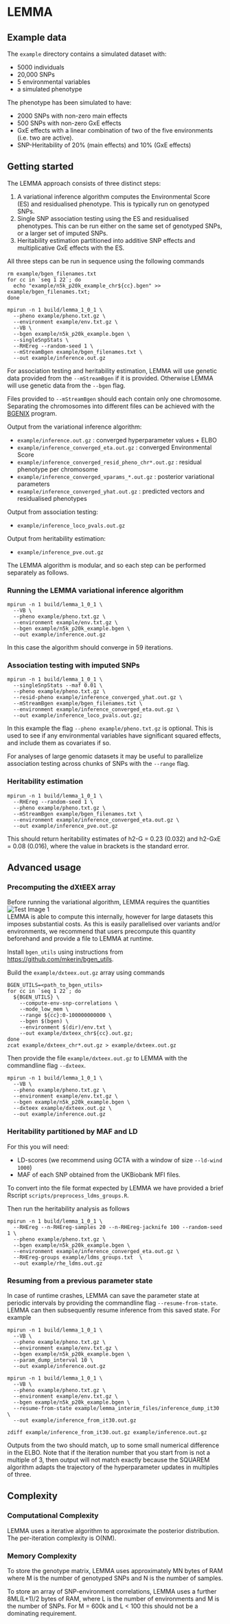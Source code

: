 # LEMMA

## Example data
The `example` directory contains a simulated dataset with:

- 5000 individuals
- 20,000 SNPs
- 5 environmental variables
- a simulated phenotype

The phenotype has been simulated to have:

- 2000 SNPs with non-zero main effects
- 500 SNPs with non-zero GxE effects
- GxE effects with a linear combination of two of the five environments (i.e. two are active).
- SNP-Heritability of 20% (main effects) and 10% (GxE effects)

## Getting started
The LEMMA approach consists of three distinct steps:

1. A variational inference algorithm computes the Environmental Score (ES) and residualised phenotype. This is typically run on genotyped SNPs.
2. Single SNP association testing using the ES and residualised phenotypes. This can be run either on the same set of genotyped SNPs, or a larger set of imputed SNPs.
3. Heritability estimation partitioned into additive SNP effects and multiplicative GxE effects with the ES. 

All three steps can be run in sequence using the following commands
```
rm example/bgen_filenames.txt
for cc in `seq 1 22`; do
  echo "example/n5k_p20k_example_chr${cc}.bgen" >> example/bgen_filenames.txt;
done

mpirun -n 1 build/lemma_1_0_1 \
  --pheno example/pheno.txt.gz \
  --environment example/env.txt.gz \
  --VB \
  --bgen example/n5k_p20k_example.bgen \
  --singleSnpStats \
  --RHEreg --random-seed 1 \
  --mStreamBgen example/bgen_filenames.txt \
  --out example/inference.out.gz
```
For association testing and heritability estimation, LEMMA will use genetic data provided from the `--mStreamBgen` if it is provided. Otherwise LEMMA will use genetic data from the `--bgen` flag.

Files provided to `--mStreamBgen` should each contain only one chromosome. Separating the chromosomes into different files can be achieved with the [BGENIX](https://enkre.net/cgi-bin/code/bgen/dir?ci=trunk) program.

Output from the variational inference algorithm:

- `example/inference.out.gz` :                                converged hyperparameter values + ELBO
- `example/inference_converged_eta.out.gz` :                  converged Environmental Score
- `example/inference_converged_resid_pheno_chr*.out.gz` : residual phenotype per chromosome
- `example/inference_converged_vparams_*.out.gz` :            posterior variational parameters
- `example/inference_converged_yhat.out.gz` :                 predicted vectors and residualised phenotypes

Output from association testing:

- `example/inference_loco_pvals.out.gz`

Output from heritability estimation:

- `example/inference_pve.out.gz`

The LEMMA algorithm is modular, and so each step can be performed separately as follows.

### Running the LEMMA variational inference algorithm
```
mpirun -n 1 build/lemma_1_0_1 \
  --VB \
  --pheno example/pheno.txt.gz \
  --environment example/env.txt.gz \
  --bgen example/n5k_p20k_example.bgen \
  --out example/inference.out.gz
```
In this case the algorithm should converge in 59 iterations.

### Association testing with imputed SNPs
```
mpirun -n 1 build/lemma_1_0_1 \
  --singleSnpStats --maf 0.01 \
  --pheno example/pheno.txt.gz \
  --resid-pheno example/inference_converged_yhat.out.gz \
  --mStreamBgen example/bgen_filenames.txt \
  --environment example/inference_converged_eta.out.gz \
  --out example/inference_loco_pvals.out.gz;
```
In this example the flag `--pheno example/pheno.txt.gz` is optional. This is used to see if any environmental variables have significant squared effects, and include them as covariates if so.

For analyses of large genomic datasets it may be useful to parallelize association testing across chunks of SNPs with the `--range` flag.

### Heritability estimation
```
mpirun -n 1 build/lemma_1_0_1 \
  --RHEreg --random-seed 1 \
  --pheno example/pheno.txt.gz \
  --mStreamBgen example/bgen_filenames.txt \
  --environment example/inference_converged_eta.out.gz \
  --out example/inference_pve.out.gz
```
This should return heritability estimates of h2-G = 0.23 (0.032) and h2-GxE = 0.08 (0.016), where the value in brackets is the standard error.

## Advanced usage

### Precomputing the dXtEEX array
Before running the variational algorithm, LEMMA requires the quantities
![Test Image 1](img/LEMMA_precomputation.png)  
LEMMA is able to compute this internally, however for large datasets this imposes substantial costs. As this is easily parallelised over variants and/or environments, we recommend that users precompute this quantity beforehand and provide a file to LEMMA at runtime.

Install `bgen_utils` using instructions from <https://github.com/mkerin/bgen_utils>.

Build the `example/dxteex.out.gz` array using commands
```
BGEN_UTILS=<path_to_bgen_utils>
for cc in `seq 1 22`; do
  ${BGEN_UTILS} \
    --compute-env-snp-correlations \
    --mode_low_mem \
    --range ${cc}:0-100000000000 \
    --bgen $(bgen) \
    --environment $(dir)/env.txt \
    --out example/dxteex_chr${cc}.out.gz;
done
zcat example/dxteex_chr*.out.gz > example/dxteex.out.gz
```
Then provide the file `example/dxteex.out.gz` to LEMMA with the commandline flag `--dxteex`.
```
mpirun -n 1 build/lemma_1_0_1 \
  --VB \
  --pheno example/pheno.txt.gz \
  --environment example/env.txt.gz \
  --bgen example/n5k_p20k_example.bgen \
  --dxteex example/dxteex.out.gz \
  --out example/inference.out.gz
```

### Heritability partitioned by MAF and LD
For this you will need:

- LD-scores (we recommend using GCTA with a window of size `--ld-wind 1000`)
- MAF of each SNP obtained from the UKBiobank MFI files.

To convert into the file format expected by LEMMA we have provided a brief Rscript `scripts/preprocess_ldms_groups.R`.

Then run the heritability analysis as follows
```
mpirun -n 1 build/lemma_1_0_1 \
  --RHEreg --n-RHEreg-samples 20 --n-RHEreg-jacknife 100 --random-seed 1 \
  --pheno example/pheno.txt.gz \
  --bgen example/n5k_p20k_example.bgen \
  --environment example/inference_converged_eta.out.gz \
  --RHEreg-groups example/ldms_groups.txt  \
  --out example/rhe_ldms.out.gz
```

### Resuming from a previous parameter state
In case of runtime crashes, LEMMA can save the parameter state at periodic intervals by providing the commandline flag `--resume-from-state`. LEMMA can then subsequently resume inference from this saved state. For example
```
mpirun -n 1 build/lemma_1_0_1 \
  --VB \
  --pheno example/pheno.txt.gz \
  --environment example/env.txt.gz \
  --bgen example/n5k_p20k_example.bgen \
  --param_dump_interval 10 \
  --out example/inference.out.gz

mpirun -n 1 build/lemma_1_0_1 \
  --VB \
  --pheno example/pheno.txt.gz \
  --environment example/env.txt.gz \
  --bgen example/n5k_p20k_example.bgen \
  --resume-from-state example/lemma_interim_files/inference_dump_it30 \
  --out example/inference_from_it30.out.gz

zdiff example/inference_from_it30.out.gz example/inference.out.gz
```
Outputs from the two should match, up to some small numerical difference in the ELBO. Note that if the iteration number that you start from is not a multiple of 3, then output will not match exactly because the SQUAREM algorithm adapts the trajectory of the hyperparameter updates in multiples of three.

## Complexity

### Computational Complexity
LEMMA uses a iterative algorithm to approximate the posterior distribution. The per-iteration complexity is O(NM).

### Memory Complexity
To store the genotype matrix, LEMMA uses approximately MN bytes of RAM where M is the number of genotyped SNPs and N is the number of samples.

To store an array of SNP-environment correlations, LEMMA uses a further 8ML(L+1)/2 bytes of RAM, where L is the number of environments and M is the number of SNPs. For M = 600k and L < 100 this should not be a dominating requirement.
